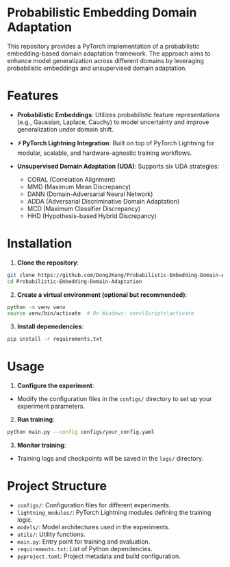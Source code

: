 # Probabilistic Embedding Domain Adaptation
This repository provides a PyTorch implementation of a probabilistic embedding-based domain adaptation framework. The approach aims to enhance model generalization across different domains by leveraging probabilistic embeddings and unsupervised domain adaptation.

# Features
- **Probabilistic Embeddings**: 
Utilizes probabilistic feature representations (e.g., Gaussian, Laplace, Cauchy) to model uncertainty and improve generalization under domain shift.

- **⚡ PyTorch Lightning Integration**: 
Built on top of PyTorch Lightning for modular, scalable, and hardware-agnostic training workflows.

- **Unsupervised Domain Adaptation (UDA)**: 
Supports six UDA strategies:
  - CORAL (Correlation Alignment)
  - MMD (Maximum Mean Discrepancy)
  - DANN (Domain-Adversarial Neural Network) 
  - ADDA (Adversarial Discriminative Domain Adaptation)  
  - MCD (Maximum Classifier Discrepancy)  
  - HHD (Hypothesis-based Hybrid Discrepancy)  

# Installation

1. **Clone the repository**:

```bash
git clone https://github.com/DongJKang/Probabilistic-Embedding-Domain-Adaptation.git
cd Probabilistic-Embedding-Domain-Adaptation

```

2. **Create a virtual environment (optional but recommended)**:
```bash
python -m venv venv
source venv/bin/activate  # On Windows: venv\Scripts\activate

```

3. **Install depenedencies**:
```bash
pip install -r requirements.txt

```

# Usage

1. **Configure the experiment**:
- Modify the configuration files in the `configs/` directory to set up your experiment parameters.

2. **Run training**:
```bash
python main.py --config configs/your_config.yaml

```

3. **Monitor training**:
- Training logs and checkpoints will be saved in the `logs/` directory.

# Project Structure

- `configs/`: Configuration files for different experiments.
- `lightning_modules/`: PyTorch Lightning modules defining the training logic.
- `models/`: Model architectures used in the experiments.
- `utils/`: Utility functions.
- `main.py`: Entry point for training and evaluation.
- `requirements.txt`: List of Python dependencies.
- `pyproject.toml`: Project metadata and build configuration.